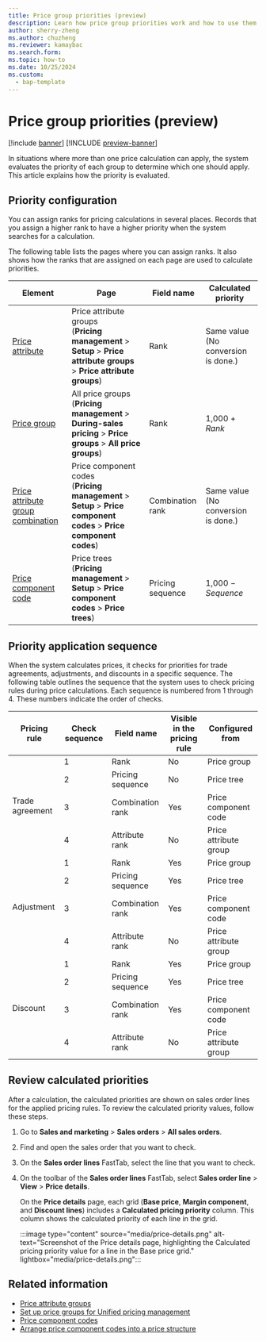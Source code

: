 ```yaml
---
title: Price group priorities (preview)
description: Learn how price group priorities work and how to use them.
author: sherry-zheng
ms.author: chuzheng
ms.reviewer: kamaybac
ms.search.form:
ms.topic: how-to
ms.date: 10/25/2024
ms.custom: 
  - bap-template
---
```


# Price group priorities (preview)

[!include [banner](../includes/banner.md)]
[!INCLUDE [preview-banner](~/../shared-content/shared/preview-includes/preview-banner.md)]

<!-- KFM: Preview until 10.0.34 GA -->

In situations where more than one price calculation can apply, the system evaluates the priority of each group to determine which one should apply. This article explains how the priority is evaluated.

## Priority configuration

You can assign ranks for pricing calculations in several places. Records that you assign a higher rank to have a higher priority when the system searches for a calculation.

The following table lists the pages where you can assign ranks. It also shows how the ranks that are assigned on each page are used to calculate priorities.

| Element | Page | Field name | Calculated priority |
|---|---|---|---|
| [Price attribute](upm-price-attribute-groups.md#price-attribute-ranks) | Price attribute groups<br>(**Pricing management** \> **Setup** \> **Price attribute groups** \> **Price attribute groups**) | Rank | Same value (No conversion is done.) |
| [Price group](upm-price-groups-set-up.md) | All price groups<br>(**Pricing management** \> **During-sales pricing** \> **Price groups** \> **All price groups**) | Rank | 1,000 &plus; *Rank* |
| [Price attribute group combination](upm-price-component-code.md#rank) | Price component codes<br>(**Pricing management** \> **Setup** \> **Price component codes** \> **Price component codes**) | Combination rank | Same value (No conversion is done.) |
| [Price component code](upm-price-structure-details.md) | Price trees<br>(**Pricing management** \> **Setup** \> **Price component codes** \> **Price trees**) | Pricing sequence | 1,000 &minus; *Sequence* |

## Priority application sequence

When the system calculates prices, it checks for priorities for trade agreements, adjustments, and discounts in a specific sequence. The following table outlines the sequence that the system uses to check pricing rules during price calculations. Each sequence is numbered from 1 through 4. These numbers indicate the order of checks.

<table>
<thead>
<tr>
<th>Pricing rule</th>
<th>Check sequence</th>
<th>Field name</th>
<th>Visible in the pricing rule</th>
<th>Configured from</th>
</tr>
</thead>
<tbody>
<tr>
<td rowspan="4">Trade agreement</td>
<td>1</td><td>Rank</td><td>No</td><td>Price group</td>
</tr>
<tr>
<td>2</td><td>Pricing sequence</td><td>No</td><td>Price tree</td>
</tr>
<tr>
<td>3</td><td>Combination rank</td><td>Yes</td><td>Price component code</td>
</tr>
<tr>
<td>4</td><td>Attribute rank</td><td>No</td><td>Price attribute group</td>
</tr>
<tr>
<td rowspan="4">Adjustment</td>
<td>1</td><td>Rank</td><td>Yes</td><td>Price group</td>
</tr>
<tr>
<td>2</td><td>Pricing sequence</td><td>Yes</td><td>Price tree</td>
</tr>
<tr>
<td>3</td><td>Combination rank</td><td>Yes</td><td>Price component code</td>
</tr>
<tr>
<td>4</td><td>Attribute rank</td><td>No</td><td>Price attribute group</td>
</tr>
<tr>
<td rowspan="4">Discount</td>
<td>1</td><td>Rank</td><td>Yes</td><td>Price group</td>
</tr>
<tr>
<td>2</td><td>Pricing sequence</td><td>Yes</td><td>Price tree</td>
</tr>
<tr>
<td>3</td><td>Combination rank</td><td>Yes</td><td>Price component code</td>
</tr>
<tr>
<td>4</td><td>Attribute rank</td><td>No</td><td>Price attribute group</td>
</tr>
</tbody>
</table>

## Review calculated priorities

After a calculation, the calculated priorities are shown on sales order lines for the applied pricing rules. To review the calculated priority values, follow these steps.

1. Go to **Sales and marketing** \> **Sales orders** \> **All sales orders**.
1. Find and open the sales order that you want to check.
1. On the **Sales order lines** FastTab, select the line that you want to check.
1. On the toolbar of the **Sales order lines** FastTab, select **Sales order line** \> **View** \> **Price details**.

    On the **Price details** page, each grid (**Base price**, **Margin component**, and **Discount lines**) includes a **Calculated pricing priority** column. This column shows the calculated priority of each line in the grid.

    :::image type="content" source="media/price-details.png" alt-text="Screenshot of the Price details page, highlighting the Calculated pricing priority value for a line in the Base price grid." lightbox="media/price-details.png":::

## Related information

- [Price attribute groups](upm-price-attribute-groups.md)
- [Set up price groups for Unified pricing management](upm-price-groups-set-up.md)
- [Price component codes](upm-price-component-code.md)
- [Arrange price component codes into a price structure](upm-price-structure-details.md)
